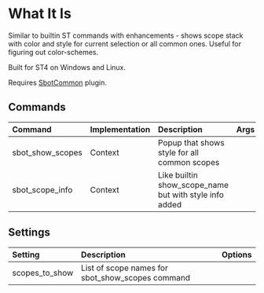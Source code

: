 # What It Is

Similar to builtin ST commands with enhancements - shows scope stack with color and style for current selection or
all common ones. Useful for figuring out color-schemes.

Built for ST4 on Windows and Linux.

Requires [SbotCommon](https://github.com/cepthomas/SbotCommon) plugin.

## Commands
| Command                  | Implementation | Description                                              | Args         |
| :--------                | :-------       | :-------                                                 | :--------    |
| sbot_show_scopes         | Context        | Popup that shows style for all common scopes             |              |
| sbot_scope_info          | Context        | Like builtin show_scope_name but with style info added   |              |

## Settings
| Setting              | Description                                        | Options   |
| :--------            | :-------                                           | :------   |
| scopes_to_show       | List of scope names for sbot_show_scopes command   |           |
